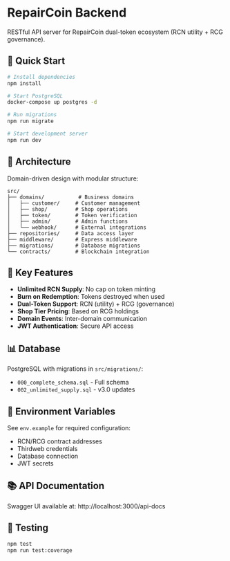 # RepairCoin Backend

RESTful API server for RepairCoin dual-token ecosystem (RCN utility + RCG governance).

## 🚀 Quick Start

```bash
# Install dependencies
npm install

# Start PostgreSQL
docker-compose up postgres -d

# Run migrations
npm run migrate

# Start development server
npm run dev
```

## 📁 Architecture

Domain-driven design with modular structure:

```
src/
├── domains/           # Business domains
│   ├── customer/     # Customer management
│   ├── shop/         # Shop operations
│   ├── token/        # Token verification
│   ├── admin/        # Admin functions
│   └── webhook/      # External integrations
├── repositories/     # Data access layer
├── middleware/       # Express middleware
├── migrations/       # Database migrations
└── contracts/        # Blockchain integration
```

## 🔧 Key Features

- **Unlimited RCN Supply**: No cap on token minting
- **Burn on Redemption**: Tokens destroyed when used
- **Dual-Token Support**: RCN (utility) + RCG (governance)
- **Shop Tier Pricing**: Based on RCG holdings
- **Domain Events**: Inter-domain communication
- **JWT Authentication**: Secure API access

## 📊 Database

PostgreSQL with migrations in `src/migrations/`:
- `000_complete_schema.sql` - Full schema
- `002_unlimited_supply.sql` - v3.0 updates

## 🔐 Environment Variables

See `env.example` for required configuration:
- RCN/RCG contract addresses
- Thirdweb credentials
- Database connection
- JWT secrets

## 📚 API Documentation

Swagger UI available at: http://localhost:3000/api-docs

## 🧪 Testing

```bash
npm test
npm run test:coverage
```